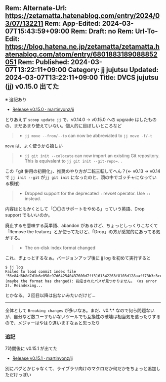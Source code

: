 Rem: Alternate-Url: https://zetamatta.hatenablog.com/entry/2024/03/07/132211
Rem: App-Edited: 2024-03-07T15:43:59+09:00
Rem: Draft: no
Rem: Url-To-Edit: https://blog.hatena.ne.jp/zetamatta/zetamatta.hatenablog.com/atom/entry/6801883189088852051
Rem: Published: 2024-03-07T13:22:11+09:00
Category: jj jujutsu
Updated: 2024-03-07T13:22:11+09:00
Title: DVCS jujutsu (jj) v0.15.0 出てた
---
※ 追記あり

+ [Release v0.15.0 · martinvonz/jj](https://github.com/martinvonz/jj/releases/tag/v0.15.0)

とりあえず `scoop update jj` で、v0.14.0 → v0.15.0  への upgrade はしたものの、まだあまり使えていない。個人的に目ぼしいところなど

> + `jj move --from/--to` can now be abbreviated to `jj move -f/-t`

`move` は、よく使うから嬉しい

> + `jj git init --colocate` can now import an existing Git repository. This is equivalent to `jj git init --git-repo=.` .

この「git 併用の初期化」、推奨のやり方が二転三転してへん？(← v0.13 → v0.14 で `jj init --git` が`jj git init` になったのと、頭の中でゴッチャになっている模様)

> + Dropped support for the deprecated `:` revset operator. Use `::` instead.

内容はともかくとして「〇〇のサポートをやめる」っていう英語、Drop support でもいいのか。

廃止するを意味する英単語、abandon があるけど、ちょっとしっくりこなくて「Remove the feature」とか使ってたけど、「Drop」の方が感覚的にあってる気がする。

> + The on-disk index format changed

これ、ぎょっとするなぁ。バージョンアップ後に jj log を初めて実行すると

```
$ jj log
Failed to load commit index file '56e84d6b8d7d1b6e050c97d642540437600d7ff3161342263f8103d128aaff73b3c3ce335e883d3acb194f476e087d5484de22f2bf6d121f2ef5f2a70f94ce18' (maybe the format has changed): 指定されたパスが見つかりません。 (os error 3). Reindexing...
```

とかなる。２回目以降は出ないみたいだけど…

---

全体として `Breaking changes` が多いなぁ。まだ、v0.\*.\* なので何ら問題ないが、自分など数ユーザもいないツールでも互換性の破壊は相当気を遣ったりするので、メジャーはやはり違いますなぁと思ったり

### 追記

7時間後に v0.15.1 が出てた

+ [Release v0.15.1 · martinvonz/jj](https://github.com/martinvonz/jj/releases/tag/v0.15.1)

別にバグとかじゃなくて、ライブラリ向けのマクロだか何だかをちょっと追加しただけっぽい

